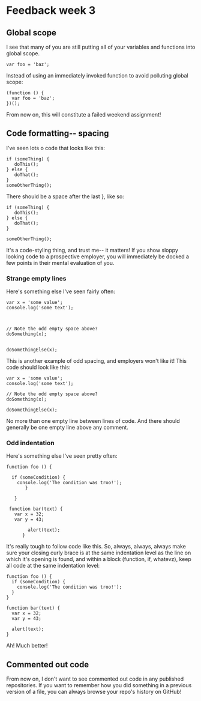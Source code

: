 # Feedback week 3

## Global scope

I see that many of you are still putting all of your variables and functions into global scope.

    var foo = 'baz';

Instead of using an immediately invoked function to avoid polluting global scope:

    (function () {
      var foo = 'baz';
    })();

From now on, this will constitute a failed weekend assignment!

## Code formatting-- spacing

I've seen lots o code that looks like this:

    if (someThing) {
       doThis();
    } else {
       doThat();
    }
    someOtherThing();

There should be a space after the last }, like so:


    if (someThing) {
       doThis();
    } else {
       doThat();
    }

    someOtherThing();

It's a code-styling thing, and trust me-- it matters! If you show sloppy looking code to a prospective employer, you will immediately be docked a few points in their mental evaluation of you.

### Strange empty lines

Here's something else I've seen fairly often:

    var x = 'some value';
    console.log('some text');



    // Note the odd empty space above?
    doSomething(x);


    doSomethingElse(x);

This is another example of odd spacing, and employers won't like it!
This code should look like this:

    var x = 'some value';
    console.log('some text');

    // Note the odd empty space above?
    doSomething(x);

    doSomethingElse(x);

No more than one empty line between lines of code. And there should generally
be one empty line above any comment.

### Odd indentation

Here's something else I've seen pretty often:

    function foo () {

      if (someCondition) {
        console.log('The condition was troo!');
           }

       }

     function bar(text) {
       var x = 32;
       var y = 43;

            alert(text);
          }

It's really tough to follow code like this. So, always, always, always make
sure your closing curly brace is at the same indentation level as the line on
which it's opening is found, and within a block (function, if, whatevz), keep
all code at the same indentation level:

    function foo () {
      if (someCondition) {
        console.log('The condition was troo!');
      }
    }

    function bar(text) {
      var x = 32;
      var y = 43;

      alert(text);
    }

Ah! Much better!

## Commented out code

From now on, I don't want to see commented out code in any published
repositories. If you want to remember how you did something in a previous
version of a file, you can always browse your repo's history on GitHub!

